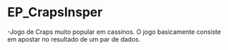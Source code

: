 # EP_CrapsInsper
-Jogo de Craps muito popular em cassinos. O jogo basicamente consiste em apostar no resultado de um par de dados.
